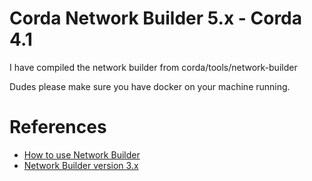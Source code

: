 # Corda Network Builder 5.x - Corda 4.1

I have compiled the network builder from corda/tools/network-builder

Dudes please make sure you have docker on  your machine running.

# References
- [How to use Network Builder](https://docs.corda.net/network-builder.html)
- [Network Builder version 3.x](https://software.r3.com/artifactory/corda-releases/net/corda/corda-network-builder/3.2-corda/)
